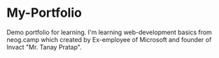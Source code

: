 # My-Portfolio
Demo portfolio for learning.
I'm learning web-development basics from neog.camp which created by Ex-employee of Microsoft and founder of Invact "Mr. Tanay Pratap".
